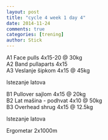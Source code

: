 ```yaml
---
layout: post
title: "cycle 4 week 1 day 4"
date: 2014-11-24
comments: true
categories: [trening]
author: Stick
---
```


A1 Face pulls 4x15-20 @ 30kg   
A2 Band pullaparts 4x15    
A3 Veslanje šipkom 4x15 @ 45kg  

Istezanje latova   

B1 Pullover sajlom 4x15 @ 20kg  
B2 Lat mašina - podhvat 4x10 @ 50kg  
B3 Overhead shrug 4x15 @ 12.5kg   

Istezanje latova   

Ergometar 2x1000m  
